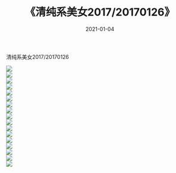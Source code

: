 ﻿---
layout: post
title:  《清纯系美女2017/20170126》
date:   2021-01-04
img: http://pic.660000.xyz/1:/清纯系美女/2017/20170126/000.jpg
categories: [美女, 清纯, 唯美]
---

清纯系美女2017/20170126

 ![](http://pic.660000.xyz/1:/清纯系美女/2017/20170126/001.jpg) <br>![](http://pic.660000.xyz/1:/清纯系美女/2017/20170126/002.jpg) <br>![](http://pic.660000.xyz/1:/清纯系美女/2017/20170126/003.jpg) <br>![](http://pic.660000.xyz/1:/清纯系美女/2017/20170126/004.jpg) <br>![](http://pic.660000.xyz/1:/清纯系美女/2017/20170126/005.jpg) <br>![](http://pic.660000.xyz/1:/清纯系美女/2017/20170126/006.jpg) <br>![](http://pic.660000.xyz/1:/清纯系美女/2017/20170126/007.jpg) <br>![](http://pic.660000.xyz/1:/清纯系美女/2017/20170126/008.jpg) <br>![](http://pic.660000.xyz/1:/清纯系美女/2017/20170126/009.jpg) <br>![](http://pic.660000.xyz/1:/清纯系美女/2017/20170126/010.jpg) <br>![](http://pic.660000.xyz/1:/清纯系美女/2017/20170126/011.jpg) <br>![](http://pic.660000.xyz/1:/清纯系美女/2017/20170126/012.jpg) <br>![](http://pic.660000.xyz/1:/清纯系美女/2017/20170126/013.jpg) <br>![](http://pic.660000.xyz/1:/清纯系美女/2017/20170126/014.jpg) <br>![](http://pic.660000.xyz/1:/清纯系美女/2017/20170126/015.jpg) <br>![](http://pic.660000.xyz/1:/清纯系美女/2017/20170126/016.jpg) <br>![](http://pic.660000.xyz/1:/清纯系美女/2017/20170126/017.jpg) <br>